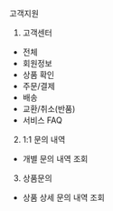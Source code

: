 고객지원
1. 고객센터
- 전체
- 회원정보
- 상품 확인
- 주문/결제
- 배송
- 교환/취소(반품)
- 서비스 FAQ

2. 1:1 문의 내역
- 개별 문의 내역 조회

3. 상품문의
- 상품 상세 문의 내역 조회